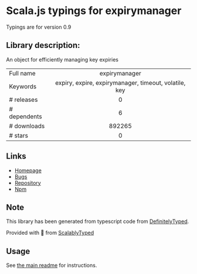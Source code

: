 
# Scala.js typings for expirymanager

Typings are for version 0.9

## Library description:
An object for efficiently managing key expiries

|                    |                 |
| ------------------ | :-------------: |
| Full name          | expirymanager |
| Keywords           | expiry, expire, expirymanager, timeout, volatile, key |
| # releases         | 0 |
| # dependents       | 6 |
| # downloads        | 892265 |
| # stars            | 0 |

## Links
- [Homepage](https://github.com/SocketCluster/expirymanager)
- [Bugs](https://github.com/SocketCluster/expirymanager/issues)
- [Repository](https://github.com/SocketCluster/expirymanager)
- [Npm](https://www.npmjs.com/package/expirymanager)
    


## Note
This library has been generated from typescript code from [DefinitelyTyped](https://definitelytyped.org).

Provided with :purple_heart: from [ScalablyTyped](https://github.com/oyvindberg/ScalablyTyped)

## Usage
See [the main readme](../../readme.md) for instructions.


